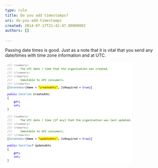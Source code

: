 ```yaml
---
type: rule
title: Do you add timestamps?
uri: do-you-add-timestamps
created: 2014-07-17T21:42:47.0000000Z
authors: []

---
```


Passing date times is good. Just as a note that it is vital that you send any date/times with time zone information and at UTC.
 
![ Include date and time information](timestamps.jpg)
